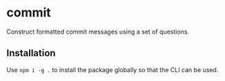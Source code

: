 # commit

Construct formatted commit messages using a set of questions.


## Installation

Use `npm i -g .` to install the package globally so that the CLI can be used.